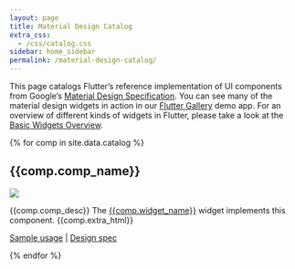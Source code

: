 ```yaml
---
layout: page
title: Material Design Catalog
extra_css:
  - /css/catalog.css
sidebar: home_sidebar
permalink: /material-design-catalog/
---
```


This page catalogs Flutter’s reference implementation of UI components from Google’s [Material Design Specification](https://material.google.com/). You can see many of the material design widgets in action in our [Flutter Gallery](https://github.com/flutter/flutter/tree/master/examples/flutter_gallery) demo app. For an overview of different kinds of widgets in Flutter, please take a look at the [Basic Widgets Overview](/basic-widgets/).

<!-- Data for the catalog comes from catalog.csv in the _data folder -->
{% for comp in site.data.catalog %}
<div class="comp-entry">
  <h2>{{comp.comp_name}}</h2>
  <img class="comp-img" src="{{comp.img_link}}"/>
  <p>{{comp.comp_desc}} The <a href="{{comp.widget_link}}">{{comp.widget_name}}</a> widget implements this component. {{comp.extra_html}} </p>
  <p><a href="https://github.com/flutter/flutter/search?utf8=%E2%9C%93&q=path%3Aexamples+%22new+{{comp.widget_name}}%22&type=Code">Sample usage</a>
  | <a href="{{comp.comp_link}}">Design spec</a></p>
</div>
{% endfor %}

<div class="catalog-end"></div>
